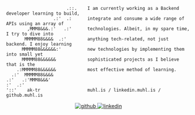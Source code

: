 

```
                       .::.    I am currently working as a Backend developer learning to build,
                  .:'  .:      integrate and consume a wide range of APIs using an array of 
        ,MMM8&&&.:'   .:'      technologies. Albeit, in my spare time, I try to dive into 
       MMMMM88&&&&  .:'        anything tech-related, not just backend. I enjoy learning 
      MMMMM88&&&&&&:'          new technologies by implementing them into small yet  
      MMMMM88&&&&&&            sophisticated projects as I believe that is the 
    .:MMMMM88&&&&&&            most effective method of learning.
  .:'  MMMMM88&&&&
.:'   .:'MMM8&&&'
:'  .:'
'::'    ak-tr                  muhl.is / linkedin.muhl.is / github.muhl.is
```

<div align="center">
<a href="https://github.com/ak-tr" target="_blank">
<img src=https://img.shields.io/badge/github-%2324292e.svg?&style=for-the-badge&logo=github&logoColor=white alt=github style="margin-bottom: 5px;" />
</a>
<a href="https://linkedin.com/in/akif-karakus-59582b236" target="_blank">
<img src=https://img.shields.io/badge/linkedin-%231E77B5.svg?&style=for-the-badge&logo=linkedin&logoColor=white alt=linkedin style="margin-bottom: 5px;" />
</a>  
</div>  
  
